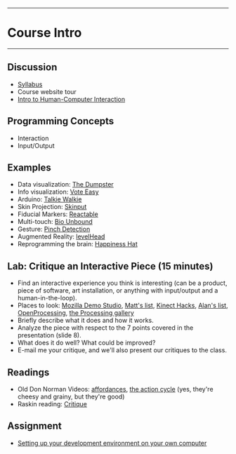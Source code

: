 --------------------------------
# Course Intro
--------------------------------

## Discussion
 - [Syllabus](pcad.py?page=syllabus.pdf)
 - Course website tour
 - [Intro to Human-Computer Interaction](pcad.py?page=01-intro/intro.pdf)

## Programming Concepts
 - Interaction
 - Input/Output
 
## Examples
 - Data visualization: [The Dumpster](http://artport.whitney.org/commissions/thedumpster/dumpster.shtml)
 - Info visualization: [Vote Easy](http://votesmart.org/voteeasy/)
 - Arduino: [Talkie Walkie](http://blog.makezine.com/2009/10/31/automatic-sound-responsive-puppet-m/)
 - Skin Projection: [Skinput](http://phys.org/news186681149.html)
 - Fiducial Markers: [Reactable](http://www.reactable.com/products/experience/)
 - Multi-touch: [Bio Unbound](http://accad.osu.edu/researchmain/gallery/project_gallery/bio_unbound.html)
 - Gesture: [Pinch Detection](http://research.microsoft.com/en-us/um/people/awilson/publications/WilsonUIST2006/WilsonUIST2006.html)
 - Augmented Reality: [levelHead](http://vimeo.com/1320756#)
 - Reprogramming the brain: [Happiness Hat](http://www.boingboing.net/2009/10/29/knit-hat-stabs-you-i.html)

## Lab: Critique an Interactive Piece (15 minutes)
 - Find an interactive experience you think is interesting (can be a product, piece of software, art installation, or anything with input/output and a human-in-the-loop).
 - Places to look: [Mozilla Demo Studio](https://developer.mozilla.org/en-US/demos/), [Matt's list](http://accad.osu.edu/~mlewis/Jitter/Class/DataRemappingExamples.html), [Kinect Hacks](http://www.kinecthacks.com/), [Alan's list](http://accad.osu.edu/~aprice/courses/BVE/examples.html), [OpenProcessing](http://www.openprocessing.org/browse/), [the Processing gallery](http://processing.org/exhibition/)
 - Briefly describe what it does and how it works.
 - Analyze the piece with respect to the 7 points covered in the presentation (slide 8).
 - What does it do well?  What could be improved?
 - E-mail me your critique, and we'll also present our critiques to the class.

## Readings 
 - Old Don Norman Videos: [affordances][], [the action cycle][] (yes, they're cheesy and grainy, but they're good)
 - Raskin reading: [Critique][]
 
## Assignment
 - [Setting up your development environment on your own computer][setup]
 
[affordances]: http://www.youtube.com/watch?v=NK1Zb_5VxuM&feature=player_embedded
[the action cycle]: http://www.youtube.com/watch?v=ahtOCfyRbRg&feature=player_embedded
[Critique]: http://www.azarask.in/blog/post/how-to-critique-an-interface/
[setup]: pcad.py?page=00-setup/setup.md

